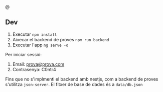 

@
## Dev
1. Executar ```npm install```
2. Aixecar el backend de proves ```npm run backend```
3. Executar l'app ```ng serve -o```


Per iniciar sessió:
  1. Email: prova@prova.com
  2. Contrasenya: C0ntr4

Fins que no s'implmenti el backend amb nestjs, com a backend de proves s'utilitza ```json-server```.
El fitxer de base de dades és a ````data/db.json````
